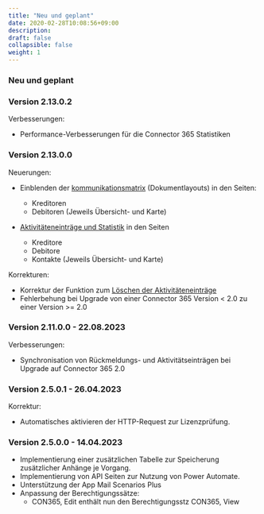 ```yaml
---
title: "Neu und geplant"
date: 2020-02-28T10:08:56+09:00
description: 
draft: false
collapsible: false
weight: 1
---
```


### Neu und geplant

### Version 2.13.0.2
Verbesserungen:
- Performance-Verbesserungen für die Connector 365 Statistiken

### Version 2.13.0.0
Neuerungen:
- Einblenden der [kommunikationsmatrix](/de-de/apps/base/first-steps/setup/communication-matrix/) (Dokumentlayouts) in den Seiten:
  * Kreditoren 
  * Debitoren
  (Jeweils Übersicht- und Karte)

- [Aktivitäteneinträge und Statistik](de-de/apps/base/first-steps/setup/infobox-extensions/) in den Seiten
  * Kreditore
  * Debitore
  * Kontakte
  (Jeweils Übersicht- und Karte)

Korrekturen:
- Korrektur der Funktion zum [Löschen der Aktivitäteneinträge](de-de/apps/base/first-steps/setup/delete-activity-files/)
- Fehlerbehung bei Upgrade von einer Connector 365 Version < 2.0 zu einer Version >= 2.0

### Version 2.11.0.0 - 22.08.2023
 Verbesserungen:
  * Synchronisation von Rückmeldungs- und Aktivitätseinträgen bei Upgrade auf Connector 365 2.0

### Version 2.5.0.1 - 26.04.2023
Korrektur:
- Automatisches aktivieren der HTTP-Request zur Lizenzprüfung.
### Version 2.5.0.0 - 14.04.2023
- Implementierung einer zusätzlichen Tabelle zur Speicherung zusätzlicher Anhänge je Vorgang.
- Implementierung von API Seiten zur Nutzung von Power Automate.
- Unterstützung der App Mail Scenarios Plus
- Anpassung der Berechtigungssätze:
  - CON365, Edit enthält nun den Berechtigungsstz CON365, View 